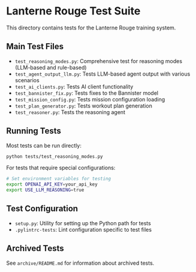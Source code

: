 # Lanterne Rouge Test Suite

This directory contains tests for the Lanterne Rouge training system.

## Main Test Files

- `test_reasoning_modes.py`: Comprehensive test for reasoning modes (LLM-based and rule-based)
- `test_agent_output_llm.py`: Tests LLM-based agent output with various scenarios
- `test_ai_clients.py`: Tests AI client functionality
- `test_bannister_fix.py`: Tests fixes to the Bannister model
- `test_mission_config.py`: Tests mission configuration loading
- `test_plan_generator.py`: Tests workout plan generation
- `test_reasoner.py`: Tests the reasoning agent

## Running Tests

Most tests can be run directly:

```bash
python tests/test_reasoning_modes.py
```

For tests that require special configurations:

```bash
# Set environment variables for testing
export OPENAI_API_KEY=your_api_key
export USE_LLM_REASONING=true
```

## Test Configuration

- `setup.py`: Utility for setting up the Python path for tests
- `.pylintrc-tests`: Lint configuration specific to test files

## Archived Tests

See `archive/README.md` for information about archived tests.

